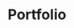 ---
title: Portfolio
layout: collection
permalink: /pages/portfolio/
collection: portfolio
entries_layout: grid
classes: wide
author_profile: true
show_date: false
---